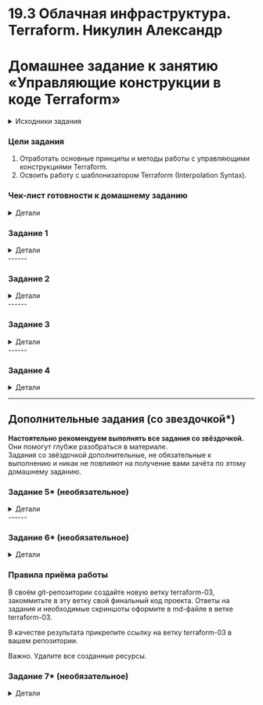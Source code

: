 # 19.3 Облачная инфраструктура. Terraform.  Никулин Александр
# Домашнее задание к занятию «Управляющие конструкции в коде Terraform»

<details>

  <summary>Исходники задания</summary>

  # hw-03
  https://github.com/netology-code/ter-homeworks/blob/main/03/hw-03.md

</details>


### Цели задания

1. Отработать основные принципы и методы работы с управляющими конструкциями Terraform.
2. Освоить работу с шаблонизатором Terraform (Interpolation Syntax).

### Чек-лист готовности к домашнему заданию

<details>

  <summary>Детали</summary>

  1. Зарегистрирован аккаунт в Yandex Cloud. Использован промокод на грант.
  2. Установлен инструмент Yandex CLI.
  3. Доступен исходный код для выполнения задания в директории [**03/src**](https://github.com/netology-code/ter-homeworks/tree/main/03/src).
  4. Любые ВМ, использованные при выполнении задания, должны быть прерываемыми, для экономии средств.
     
</details>

### Задание 1
<details>

  <summary>Детали</summary>
  
  1. Изучите проект.
  2. Заполните файл personal.auto.tfvars.
  3. Инициализируйте проект, выполните код. Он выполнится, даже если доступа к preview нет.
  
    Приложите скриншот входящих правил «Группы безопасности» в ЛК Yandex Cloud или скриншот отказа в предоставлении доступа к preview-версии.
    > ![image](https://github.com/user-attachments/assets/e5794ae8-0582-461d-b99f-c7a5af62c3c8)
  
</details>
------

### Задание 2
<details>
  <summary>Детали</summary>
  
  1. Создайте файл count-vm.tf. Опишите в нём создание двух **одинаковых** ВМ  web-1 и web-2 (не web-0 и web-1) с минимальными параметрами, используя мета-аргумент **count loop**. Назначьте ВМ созданную в первом задании группу безопасности.(как это сделать узнайте в документации провайдера yandex/compute_instance )
  2. Создайте файл for_each-vm.tf. Опишите в нём создание двух ВМ для баз данных с именами "main" и "replica" **разных** по cpu/ram/disk_volume , используя мета-аргумент **for_each loop**. Используйте для обеих ВМ одну общую переменную типа:
     ```
     variable "each_vm" {
       type = list(object({  vm_name=string, cpu=number, ram=number, disk_volume=number }))
     }
     ```  
     При желании внесите в переменную все возможные параметры.
  4. ВМ из пункта 2.1 должны создаваться после создания ВМ из пункта 2.2.
  5. Используйте функцию file в local-переменной для считывания ключа ~/.ssh/id_rsa.pub и его последующего использования в блоке metadata, взятому из ДЗ 2.
  6. Инициализируйте проект, выполните код.
  
</details>
------

### Задание 3
<details>
  <summary>Детали</summary>
  
  1. Создайте 3 одинаковых виртуальных диска размером 1 Гб с помощью ресурса yandex_compute_disk и мета-аргумента count в файле **disk_vm.tf** .
  2. Создайте в том же файле **одиночную**(использовать count или for_each запрещено из-за задания №4) ВМ c именем "storage"  . Используйте блок **dynamic secondary_disk{..}** и мета-аргумент for_each для подключения созданных вами дополнительных дисков.

</details>
------

### Задание 4
<details>
  <summary>Детали</summary>
  
  1. В файле ansible.tf создайте inventory-файл для ansible.
  Используйте функцию tepmplatefile и файл-шаблон для создания ansible inventory-файла из лекции.
  Готовый код возьмите из демонстрации к лекции [**demonstration2**](https://github.com/netology-code/ter-homeworks/tree/main/03/demo).
  Передайте в него в качестве переменных группы виртуальных машин из задания 2.1, 2.2 и 3.2, т. е. 5 ВМ.
  2. Инвентарь должен содержать 3 группы и быть динамическим, т. е. обработать как группу из 2-х ВМ, так и 999 ВМ.
  3. Добавьте в инвентарь переменную  [**fqdn**](https://cloud.yandex.ru/docs/compute/concepts/network#hostname).
     ``` 
     [webservers]
     web-1 ansible_host=<внешний ip-адрес> fqdn=<полное доменное имя виртуальной машины>
     web-2 ansible_host=<внешний ip-адрес> fqdn=<полное доменное имя виртуальной машины>
     
     [databases]
     main ansible_host=<внешний ip-адрес> fqdn=<полное доменное имя виртуальной машины>
     replica ansible_host<внешний ip-адрес> fqdn=<полное доменное имя виртуальной машины>
     
     [storage]
     storage ansible_host=<внешний ip-адрес> fqdn=<полное доменное имя виртуальной машины>
     ```
    Пример fqdn: ```web1.ru-central1.internal```(в случае указания имени ВМ); ```fhm8k1oojmm5lie8i22a.auto.internal```(в случае автоматической генерации имени ВМ зона изменяется). нужную вам переменную найдите в документации провайдера или terraform console.
  4. Выполните код. Приложите скриншот получившегося файла. 
  
  Для общего зачёта создайте в вашем GitHub-репозитории новую ветку terraform-03. Закоммитьте в эту ветку свой финальный код проекта, пришлите ссылку на коммит.   
  **Удалите все созданные ресурсы**.
  
</details>

------

## Дополнительные задания (со звездочкой*)

**Настоятельно рекомендуем выполнять все задания со звёздочкой.** Они помогут глубже разобраться в материале.   
Задания со звёздочкой дополнительные, не обязательные к выполнению и никак не повлияют на получение вами зачёта по этому домашнему заданию. 

### Задание 5* (необязательное)
<details>
  <summary>Детали</summary>
  
  1. Напишите output, который отобразит ВМ из ваших ресурсов count и for_each в виде списка словарей :
     ``` 
     [
      {
       "name" = 'имя ВМ1'
       "id"   = 'идентификатор ВМ1'
       "fqdn" = 'Внутренний FQDN ВМ1'
      },
      {
       "name" = 'имя ВМ2'
       "id"   = 'идентификатор ВМ2'
       "fqdn" = 'Внутренний FQDN ВМ2'
      },
      ....
     ...итд любое количество ВМ в ресурсе(те требуется итерация по ресурсам, а не хардкод) !!!!!!!!!!!!!!!!!!!!!
     ]
     ```
     Приложите скриншот вывода команды ```terrafrom output```.
  
</details>
------

### Задание 6* (необязательное)
<details>
  <summary>Детали</summary>
  
  1. Используя null_resource и local-exec, примените ansible-playbook к ВМ из ansible inventory-файла.
  Готовый код возьмите из демонстрации к лекции [**demonstration2**](https://github.com/netology-code/ter-homeworks/tree/main/03/demo).
  3. Модифицируйте файл-шаблон hosts.tftpl. Необходимо отредактировать переменную ```ansible_host="<внешний IP-address или внутренний IP-address если у ВМ отсутвует внешний адрес>```.
  
  Для проверки работы уберите у ВМ внешние адреса(nat=false). Этот вариант используется при работе через bastion-сервер.
  Для зачёта предоставьте код вместе с основной частью задания.
  
</details>

### Правила приёма работы

В своём git-репозитории создайте новую ветку terraform-03, закоммитьте в эту ветку свой финальный код проекта. Ответы на задания и необходимые скриншоты оформите в md-файле в ветке terraform-03.

В качестве результата прикрепите ссылку на ветку terraform-03 в вашем репозитории.

Важно. Удалите все созданные ресурсы.

### Задание 7* (необязательное)
<details>
  <summary>Детали</summary>
  
  Ваш код возвращает вам следущий набор данных: 
  ```
  > local.vpc
  {
    "network_id" = "enp7i560tb28nageq0cc"
    "subnet_ids" = [
      "e9b0le401619ngf4h68n",
      "e2lbar6u8b2ftd7f5hia",
      "b0ca48coorjjq93u36pl",
      "fl8ner8rjsio6rcpcf0h",
    ]
    "subnet_zones" = [
      "ru-central1-a",
      "ru-central1-b",
      "ru-central1-c",
      "ru-central1-d",
    ]
  }
  ```
  Предложите выражение в terraform console, которое удалит из данной переменной 3 элемент из: subnet_ids и subnet_zones.(значения могут быть любыми) Образец конечного результата:
  ```
  > <некое выражение>
  {
    "network_id" = "enp7i560tb28nageq0cc"
    "subnet_ids" = [
      "e9b0le401619ngf4h68n",
      "e2lbar6u8b2ftd7f5hia",
      "fl8ner8rjsio6rcpcf0h",
    ]
    "subnet_zones" = [
      "ru-central1-a",
      "ru-central1-b",
      "ru-central1-d",
    ]
  }
  ```
</details>
